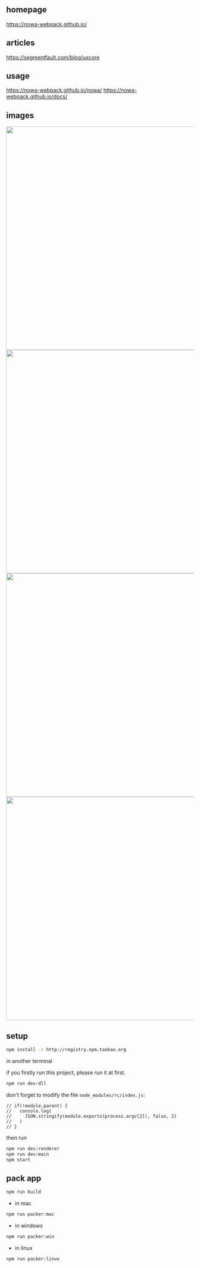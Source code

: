 ## homepage

https://nowa-webpack.github.io/

## articles

https://segmentfault.com/blog/uxcore

## usage

https://nowa-webpack.github.io/nowa/
https://nowa-webpack.github.io/docs/

## images

<img src="https://raw.githubusercontent.com/nowa-webpack/nowa-gui/master/doc/detailp.png" width="600" />
<br/>
<img src="https://raw.githubusercontent.com/nowa-webpack/nowa-gui/master/doc/newp.png" width="600"/>
<br/>
<img src="https://raw.githubusercontent.com/nowa-webpack/nowa-gui/master/doc/pkg.png" width="600"/>
<br/>
<img src="https://raw.githubusercontent.com/nowa-webpack/nowa-gui/master/doc/set1.png" width="600"/>
<br/>


## setup

```bash
npm install -r http://registry.npm.taobao.org
```

in another terminal

if you firstly run this project, please run it at first.

```bash
npm run dev:dll
```

don't forget to modify the file `node_modules/rc/index.js`:

```
// if(!module.parent) {
//   console.log(
//     JSON.stringify(module.exports(process.argv[2]), false, 2)
//   )
// }
```

then run

```bash
npm run dev:renderer
npm run dev:main
npm start
```

## pack app

```bash
npm run build
```

* in mac 

```bash
npm run packer:mac
```

* in windows

```bash
npm run packer:win
```

* in linux

```bash
npm run packer:linux
```
